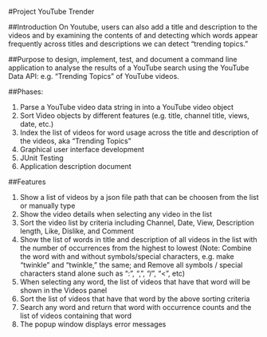 #Project YouTube Trender

##Introduction
On Youtube, users can also add a title and description to the videos and
by examining the contents of and detecting which words appear frequently across titles and
descriptions we can detect “trending topics.”

##Purpose
to design, implement, test, and document a command line application to analyse
the results of a YouTube search using the YouTube Data API: e.g. “Trending Topics” of YouTube
videos.

##Phases:
1. Parse a YouTube video data string in into a YouTube video object
2. Sort Video objects by different features (e.g. title, channel title, views, date, etc.)
3. Index the list of videos for word usage across the title and description of the videos, aka “Trending Topics”
4. Graphical user interface development
5. JUnit Testing
6. Application description document

##Features
1. Show a list of videos by a json file path that can be choosen from the list or manually type
2. Show the video details when selecting any video in the list
3. Sort the video list by criteria including Channel, Date, View, Description length, Like, Dislike, and Comment
4. Show the list of words in title and description of all videos in the list with the number of occurrences from the highest to lowest (Note: Combine the word with and without symbols/special characters, e.g. make “twinkle” and “twinkle,” the same; and Remove all symbols / special characters stand alone such as “:”, “,”, “/”, “<”, etc)
5. When selecting any word, the list of videos that have that word will be shown in the Videos panel
6. Sort the list of videos that have that word by the above sorting criteria
7. Search any word and return that word with occurrence counts and the list of videos containing that word
8. The popup window displays error messages